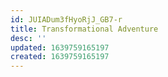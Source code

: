 ```yaml
---
id: JUIADum3fHyoRjJ_GB7-r
title: Transformational Adventure
desc: ''
updated: 1639759165197
created: 1639759165197
---
```


